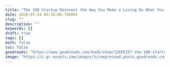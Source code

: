 ```yaml
---
title: "The 100 Startup Reinvent the Way You Make a Living Do What You Love and Create a New Future"
date: 2020-07-24 05:35:00.795891
slug: ""
description: ""
keywords: []
draft: true
tags: []
math: false
toc: false
goodreads: "https://www.goodreads.com/book/show/12605157-the-100-startup"
image: "https://i.gr-assets.com/images/S/compressed.photo.goodreads.com/books/1345666854l/12605157._SX98_.jpg"
---
```

